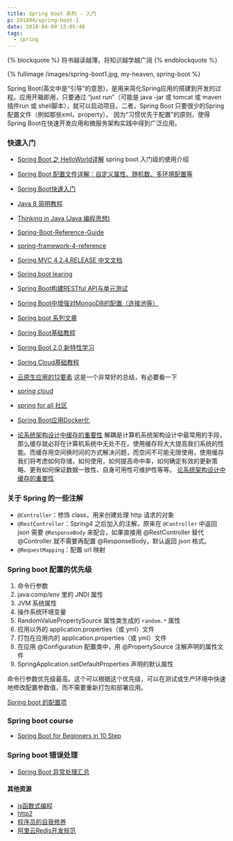 ```yaml
---
title: Spring boot 系列 - 入门
p: 201804/spring-boot-1
date: 2018-04-09 15:05:48
tags:
  - spring
---
```


{% blockquote %}
将书越读越薄，将知识越学越广阔
{% endblockquote %}

{% fullimage /images/spring-boot1.jpg, my-heaven, spring-boot %}

Spring Boot(英文中是“引导”的意思)，是用来简化Spring应用的搭建到开发的过程。应用开箱即用，只要通过 “just run”（可能是 java -jar 或 tomcat 或 maven插件run 或 shell脚本），就可以启动项目。二者，Spring Boot 只要很少的Spring配置文件（例如那些xml，property）。 因为“习惯优先于配置”的原则，使得Spring Boot在快速开发应用和微服务架构实践中得到广泛应用。


### 快速入门

- [Spring Boot 之 HelloWorld详解](http://www.spring4all.com/article/266)
spring boot 入门级的使用介绍

- [Spring Boot 配置文件详解：自定义属性、随机数、多环境配置等](http://www.spring4all.com/article/248)
- [Spring Boot快速入门](http://blog.didispace.com/spring-boot-learning-1/)
- [Java 8 简明教程](http://blog.didispace.com/books/java8-tutorial/ch1.html)
- [Thinking in Java (Java 编程思想)](http://blog.didispace.com/books/think-in-java/)
- [Spring-Boot-Reference-Guide](http://blog.didispace.com/books/spring-boot-reference/)
- [spring-framework-4-reference](http://blog.didispace.com/books/spring-framework-4-reference/)
- [Spring MVC 4.2.4.RELEASE 中文文档 ](http://blog.didispace.com/books/spring-mvc-4-tutorial/)
- [Spring boot learing](https://gitee.com/didispace/SpringBoot-Learning)
- [Spring Boot构建RESTful API与单元测试](http://blog.didispace.com/springbootrestfulapi/)
- [Spring Boot中增强对MongoDB的配置（连接池等）](http://blog.didispace.com/springbootmongodb-plus/)
- [Spring boot 系列文章](http://blog.didispace.com/tags/Spring-Boot/)
- [Spring Boot基础教程](http://blog.didispace.com/Spring-Boot基础教程/)
- [Spring Boot 2.0 新特性学习](http://blog.didispace.com/Spring-Boot-2-0-feature/)
- [Spring Cloud基础教程](http://blog.didispace.com/Spring-Cloud基础教程/)
- [云原生应用的12要素](http://blog.didispace.com/12factor-zh-cn/)
这是一个非常好的总结，有必要看一下

- [spring cloud](http://blog.didispace.com/categories/Spring-Cloud/)
- [spring for all 社区](http://www.spring4all.com)
- [Spring Boot应用Docker化](http://doc.spring4all.com/spring-guildes/spring-boot-with-docker.html)
- [论系统架构设计中缓存的重要性](http://www.spring4all.com/article/653)
解耦是计算机系统架构设计中最常用的手段，那么缓存就必将在计算机系统中无处不在。使用缓存将大大提高我们系统的性能。而缓存用空间换时间的方式解决问题，而空间不可能无限使用，使用缓存我们将考虑如何存储，如何使用，如何提高命中率，如何确定有效的更新策略、更有如何保证数据一致性、自身可用性可维护性等等。
[论系统架构设计中缓存的重要性](http://www.spring4all.com/question/177)



### 关于 Spring 的一些注解
- `@Controller`：修饰 class，用来创建处理 http 请求的对象
- `@RestController`：Spring4 之后加入的注解，原来在 `@Controller` 中返回 json 需要 `@ResponseBody` 来配合，如果直接用 @RestController 替代 @Controller 就不需要再配置 @ResponseBody，默认返回 json 格式。
- `@RequestMapping`：配置 url 映射

### Spring boot 配置的优先级

1. 命令行参数
2. java:comp/env 里的 JNDI 属性
3. JVM 系统属性
4. 操作系统环境变量
5. RandomValuePropertySource 属性类生成的 `random.*` 属性
6. 应用以外的 application.properties（或 yml）文件
7. 打包在应用内的 application.properties（或 yml）文件
8. 在应用 @Configuration 配置类中，用 @PropertySource 注解声明的属性文件
9. SpringApplication.setDefaultProperties 声明的默认属性

命令行参数优先级最高。这个可以根据这个优先级，可以在测试或生产环境中快速地修改配置参数值，而不需要重新打包和部署应用。

[Spring boot 的配置项](https://docs.spring.io/spring-boot/docs/current/reference/html/common-application-properties.html)


### Spring boot course

- [Spring Boot for Beginners in 10 Step](https://courses.in28minutes.com/p/spring-boot-for-beginners-in-10-steps)

### Spring boot 错误处理

- [Spring Boot 异常处理汇总](http://www.spring4all.com/article/1162)

#### 其他资源
- [js函数式编程](http://blog.didispace.com/books/mostly-adequate-guide-chinese/)
- [http2](http://blog.didispace.com/books/http2-explained-chinese/)
- [程序员的自我修养](http://blog.didispace.com/books/a-programmer-prepares/)
- [阿里云Redis开发规范](http://blog.didispace.com/阿里云Redis开发规范/)




